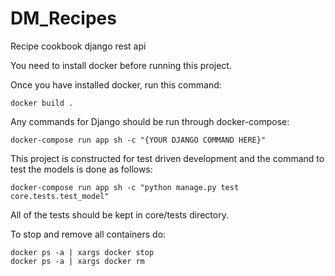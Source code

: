 # DM_Recipes
Recipe cookbook django rest api

You need to install docker before running this project.

Once you have installed docker, run this command:
```
docker build .
```

Any commands for Django should be run through docker-compose:
```commandline
docker-compose run app sh -c "{YOUR DJANGO COMMAND HERE}"
```

This project is constructed for test driven development and the command to test the models is done as follows:
```commandline
docker-compose run app sh -c "python manage.py test core.tests.test_model"
```
All of the tests should be kept in core/tests directory.

To stop and remove all containers do:
```commandline
docker ps -a | xargs docker stop
docker ps -a | xargs docker rm
```
